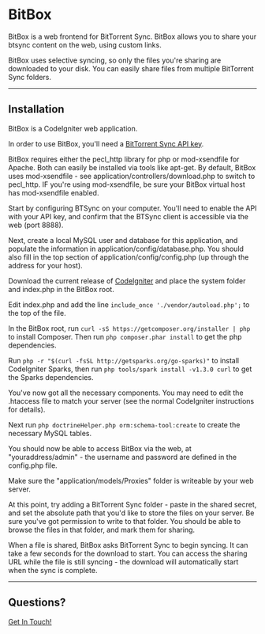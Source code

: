 BitBox
======

BitBox is a web frontend for BitTorrent Sync.  BitBox allows you to share your btsync content on the web, using custom links.  

BitBox uses selective syncing, so only the files you're sharing are downloaded to your disk.  You can easily share files from multiple BitTorrent Sync folders.

-----
## Installation ##
BitBox is a CodeIgniter web application.

In order to use BitBox, you'll need a [BitTorrent Sync API key](http://www.bittorrent.com/sync/developers).  

BitBox requires either the pecl_http library for php or mod-xsendfile for Apache. Both can easily be installed via tools like apt-get.  By default, BitBox uses mod-xsendfile - see application/controllers/download.php to switch to pecl_http.  IF you're using mod-xsendfile, be sure your BitBox virtual host has mod-xsendfile enabled.

Start by configuring BTSync on your computer.  You'll need to enable the API with your API key, and confirm that the BTSync client is accessible via the web (port 8888).

Next, create a local MySQL user and database for this application, and populate the information in application/config/database.php.  You should also fill in the top section of application/config/config.php (up through the address for your host).

Download the current release of [CodeIgniter](http://codeigniter.com) and place the system folder and index.php in the BitBox root.

Edit index.php and add the line `include_once './vendor/autoload.php';` to the top of the file.

In the BitBox root, run 
`curl -sS https://getcomposer.org/installer | php`
to install Composer.  Then run `php composer.phar install` to get the php dependencies.

Run `php -r "$(curl -fsSL http://getsparks.org/go-sparks)"` to install CodeIgniter Sparks, then run `php tools/spark install -v1.3.0 curl` to get the Sparks dependencies.

You've now got all the necessary components.  You may need to edit the .htaccess file to match your server (see the normal CodeIgniter instructions for details).

Next run `php doctrineHelper.php orm:schema-tool:create` to create the necessary MySQL tables.

You should now be able to access BitBox via the web, at "youraddress/admin" - the username and password are defined in the config.php file.

Make sure the "application/models/Proxies" folder is writeable by your web server.  

At this point, try adding a BitTorrent Sync folder - paste in the shared secret, and set the absolute path that you'd like to store the files on your server.  Be sure you've got permission to write to that folder.  You should be able to browse the files in that folder, and mark them for sharing.

When a file is shared, BitBox asks BitTorrent Sync to begin syncing.  It can take a few seconds for the download to start.  You can access the sharing URL while the file is still syncing - the download will automatically start when the sync is complete.

-----

## Questions? ##

[Get In Touch!](colin@divergentmedia.com)